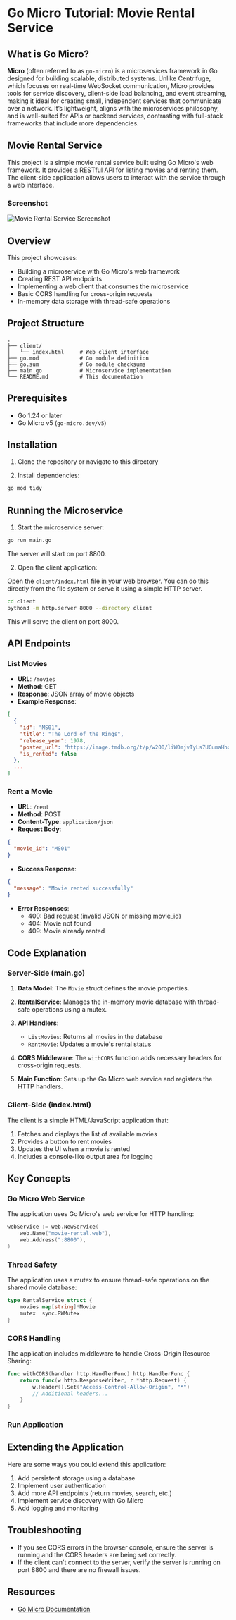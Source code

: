 # Go Micro Tutorial: Movie Rental Service

## What is Go Micro?

**Micro** (often referred to as `go-micro`) is a microservices framework in Go designed for building scalable, distributed systems. Unlike Centrifuge, which focuses on real-time WebSocket communication, Micro provides tools for service discovery, client-side load balancing, and event streaming, making it ideal for creating small, independent services that communicate over a network. It’s lightweight, aligns with the microservices philosophy, and is well-suited for APIs or backend services, contrasting with full-stack frameworks that include more dependencies.

## Movie Rental Service

This project is a simple movie rental service built using Go Micro's web framework. It provides a RESTful API for listing movies and renting them. The client-side application allows users to interact with the service through a web interface.

### Screenshot

![Movie Rental Service Screenshot](./Screenshot-Movie-Rental.png)

## Overview

This project showcases:

- Building a microservice with Go Micro's web framework
- Creating REST API endpoints
- Implementing a web client that consumes the microservice
- Basic CORS handling for cross-origin requests
- In-memory data storage with thread-safe operations

## Project Structure

```
.
├── client/
│   └── index.html     # Web client interface
├── go.mod             # Go module definition
├── go.sum             # Go module checksums
├── main.go            # Microservice implementation
└── README.md          # This documentation
```

## Prerequisites

- Go 1.24 or later
- Go Micro v5 (`go-micro.dev/v5`)

## Installation

1. Clone the repository or navigate to this directory

2. Install dependencies:

```bash
go mod tidy
```

## Running the Microservice

1. Start the microservice server:

```bash
go run main.go
```

The server will start on port 8800.

2. Open the client application:

Open the `client/index.html` file in your web browser. You can do this directly from the file system or serve it using a simple HTTP server.
```bash
cd client
python3 -m http.server 8000 --directory client
```

This will serve the client on port 8000.

## API Endpoints

### List Movies

- **URL**: `/movies`
- **Method**: GET
- **Response**: JSON array of movie objects
- **Example Response**:

```json
[
  {
    "id": "MS01",
    "title": "The Lord of the Rings",
    "release_year": 1978,
    "poster_url": "https://image.tmdb.org/t/p/w200/liW0mjvTyLs7UCumaHhx3PpU4VT.jpg",
    "is_rented": false
  },
  ...
]
```

### Rent a Movie

- **URL**: `/rent`
- **Method**: POST
- **Content-Type**: `application/json`
- **Request Body**:

```json
{
  "movie_id": "MS01"
}
```

- **Success Response**:

```json
{
  "message": "Movie rented successfully"
}
```

- **Error Responses**:
  - 400: Bad request (invalid JSON or missing movie_id)
  - 404: Movie not found
  - 409: Movie already rented

## Code Explanation

### Server-Side (main.go)

1. **Data Model**: The `Movie` struct defines the movie properties.

2. **RentalService**: Manages the in-memory movie database with thread-safe operations using a mutex.

3. **API Handlers**:
   - `ListMovies`: Returns all movies in the database
   - `RentMovie`: Updates a movie's rental status

4. **CORS Middleware**: The `withCORS` function adds necessary headers for cross-origin requests.

5. **Main Function**: Sets up the Go Micro web service and registers the HTTP handlers.

### Client-Side (index.html)

The client is a simple HTML/JavaScript application that:

1. Fetches and displays the list of available movies
2. Provides a button to rent movies
3. Updates the UI when a movie is rented
4. Includes a console-like output area for logging

## Key Concepts

### Go Micro Web Service

The application uses Go Micro's web service for HTTP handling:

```go
webService := web.NewService(
    web.Name("movie-rental.web"),
    web.Address(":8800"),
)
```

### Thread Safety

The application uses a mutex to ensure thread-safe operations on the shared movie database:

```go
type RentalService struct {
    movies map[string]*Movie
    mutex  sync.RWMutex
}
```

### CORS Handling

The application includes middleware to handle Cross-Origin Resource Sharing:

```go
func withCORS(handler http.HandlerFunc) http.HandlerFunc {
    return func(w http.ResponseWriter, r *http.Request) {
        w.Header().Set("Access-Control-Allow-Origin", "*")
        // Additional headers...
    }
}
```

### Run Application

## Extending the Application

Here are some ways you could extend this application:

1. Add persistent storage using a database
2. Implement user authentication
3. Add more API endpoints (return movies, search, etc.)
4. Implement service discovery with Go Micro
5. Add logging and monitoring

## Troubleshooting

- If you see CORS errors in the browser console, ensure the server is running and the CORS headers are being set correctly.
- If the client can't connect to the server, verify the server is running on port 8800 and there are no firewall issues.

## Resources

- [Go Micro Documentation](https://go-micro.dev/docs)